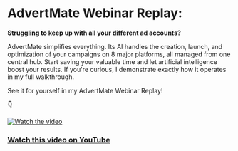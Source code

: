 # AdvertMate Webinar Replay: 

**Struggling to keep up with all your different ad accounts?**

AdvertMate simplifies everything. Its AI handles the creation, launch, and optimization of your campaigns on 8 major platforms, all managed from one central hub. Start saving your valuable time and let artificial intelligence boost your results. If you're curious, I demonstrate exactly how it operates in my full walkthrough.

See it for yourself in my AdvertMate Webinar Replay!

👇

[![Watch the video](https://img.youtube.com/vi/SdDBpjQdI4Y/maxresdefault.jpg)](https://youtu.be/SdDBpjQdI4Y)

### [Watch this video on YouTube](https://youtu.be/SdDBpjQdI4Y)
